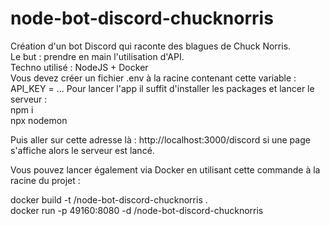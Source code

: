 # node-bot-discord-chucknorris
Création d'un bot Discord qui raconte des blagues de Chuck Norris.
<br>
Le but : prendre en main l'utilisation d'API.
<br>
Techno utilisé : NodeJS + Docker
<br>
Vous devez créer un fichier .env à la racine contenant cette variable : API_KEY = ...
Pour lancer l'app il suffit d'installer les packages et lancer le serveur : 
<br>
npm i
<br>
npx nodemon

Puis aller sur cette adresse là : http://localhost:3000/discord si une page s'affiche alors le serveur est lancé.

Vous pouvez lancer également via Docker en utilisant cette commande à la racine du projet : 


docker build -t <your username>/node-bot-discord-chucknorris .
<br>
docker run -p 49160:8080 -d <your username>/node-bot-discord-chucknorris
